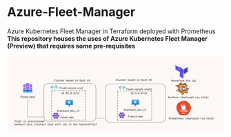 # Azure-Fleet-Manager
Azure Kubernetes Fleet Manager in Terraform deployed with Prometheus
<b> This repository houses the uses of Azure Kubernetes Fleet Manager (Preview) that requires some pre-requisites</b>

<img src='https://github.com/sn0rlaxlife/azure-fleet-manager/blob/main/Screenshot%202023-07-03%20143214.png'></img>
